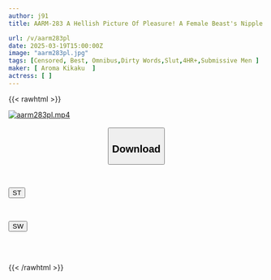 ```yaml
---
author: j91
title: AARM-283 A Hellish Picture Of Pleasure! A Female Beast's Nipple Licking Festival!

url: /v/aarm283pl
date: 2025-03-19T15:00:00Z
image: "aarm283pl.jpg"
tags: [Censored, Best, Omnibus,Dirty Words,Slut,4HR+,Submissive Men	]
maker: [ Aroma Kikaku  ]
actress: [ ]
---
```



{{< rawhtml >}}

<div class="video" data-videoid="7jX627GoRQCBxZ">
    <a href="javascript:;">
        <img src="/v/aarm283pl/aarm283pl.jpg" width="WIDTH" height="HEIGHT" alt="aarm283pl.mp4" loading="lazy">
    </a>
</div>

<script type="text/javascript" src="https://j91.asia/asset/on-demand-st.js"></script>

<br>
  <link rel="stylesheet" href="https://j91.asia/asset/bs5.css">
  
  <center>
  <button class="btn btn-primary" type="button" data-bs-toggle="collapse" data-bs-target=".multi-collapse" aria-expanded="false" aria-controls="multiCollapseExample1 multiCollapseExample2"><h2>Download</h2></button></center>
</p>
<div class="row">
  <div class="col">
    <div class="collapse multi-collapse" id="multiCollapseExample1">
      <div class="card card-body">
	      	      <br>
<div class="buttons">  
<p><a href="/v/aarm283pl/st.html" target="_blank"><button class="btn-hover color-3"><i class="fa fa-download"></i> ST</button></a></p></div>
    </div>
  </div>
</div>
  <div class="col">
    <div class="collapse multi-collapse" id="multiCollapseExample2">
      <div class="card card-body">
	      <br>
<div class="buttons">
<p><a href="/v/aarm283pl/sw.html" target="_blank"><button class="btn-hover color-2"><i class="fa fa-download"></i> SW</button></a></p></div>
<br><br>
      </div>
    </div>
  </div>
</div>

{{< /rawhtml >}}